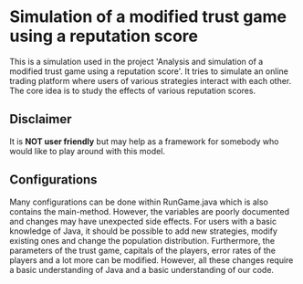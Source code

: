 # Simulation of a modified trust game using a reputation score

This is a simulation used in the project 'Analysis and simulation of a modified trust game using a reputation score'. It tries to simulate an online trading platform where users of various strategies interact with each other. The core idea is to study the effects of various reputation scores.

## Disclaimer

It is **NOT user friendly** but may help as a framework for somebody who would like to play around with this model.

## Configurations

Many configurations can be done within RunGame.java which is also contains the main-method. However, the variables are poorly documented and changes may have unexpected side effects. For users with a basic knowledge of Java, it should be possible to add new strategies, modify existing ones and change the population distribution.
Furthermore, the parameters of the trust game, capitals of the players, error rates of the players and a lot more can be modified. However, all these changes require a basic understanding of Java and a basic understanding of our code.
